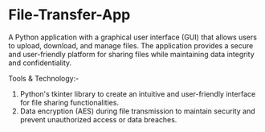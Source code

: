 # File-Transfer-App
A Python application with a graphical user interface (GUI) that allows users to upload, download, and manage files. The application provides a secure and user-friendly platform for sharing files while maintaining data integrity and confidentiality.

Tools & Technology:-
1. Python's tkinter library to create an intuitive and user-friendly interface for file sharing functionalities.
2. Data encryption (AES) during file transmission to maintain security and prevent unauthorized access or data breaches.


